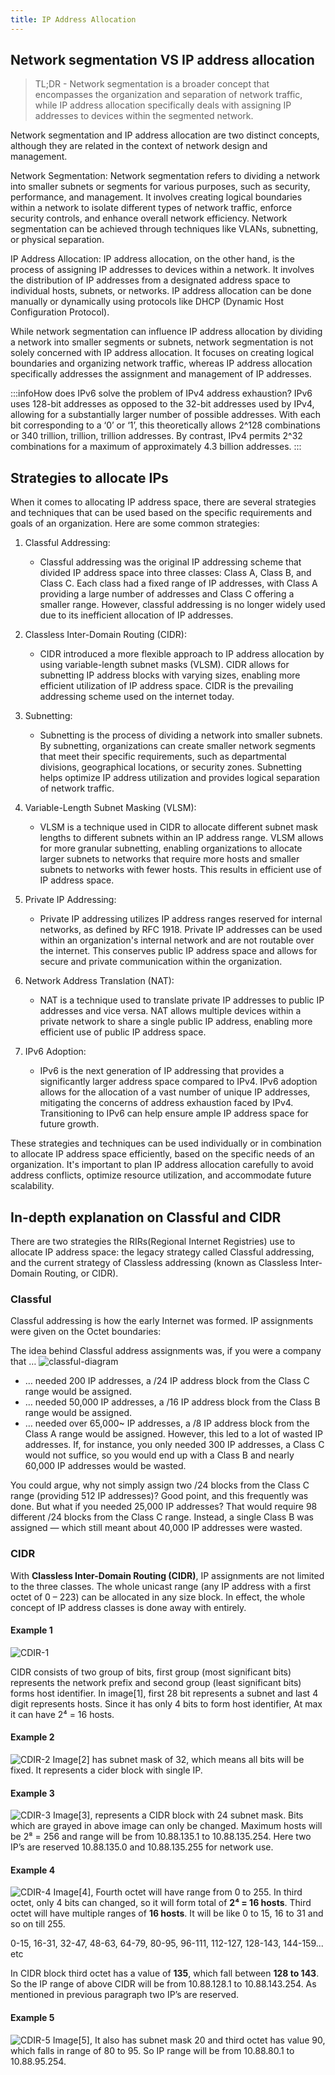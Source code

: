 ```yaml
---
title: IP Address Allocation
---
```


## Network segmentation VS IP address allocation

> TL;DR - Network segmentation is a broader concept that encompasses the organization and separation of network traffic, while IP address allocation specifically deals with assigning IP addresses to devices within the segmented network.

Network segmentation and IP address allocation are two distinct concepts, although they are related in the context of network design and management.

Network Segmentation:
Network segmentation refers to dividing a network into smaller subnets or segments for various purposes, such as security, performance, and management. It involves creating logical boundaries within a network to isolate different types of network traffic, enforce security controls, and enhance overall network efficiency. Network segmentation can be achieved through techniques like VLANs, subnetting, or physical separation.

IP Address Allocation:
IP address allocation, on the other hand, is the process of assigning IP addresses to devices within a network. It involves the distribution of IP addresses from a designated address space to individual hosts, subnets, or networks. IP address allocation can be done manually or dynamically using protocols like DHCP (Dynamic Host Configuration Protocol).

While network segmentation can influence IP address allocation by dividing a network into smaller segments or subnets, network segmentation is not solely concerned with IP address allocation. It focuses on creating logical boundaries and organizing network traffic, whereas IP address allocation specifically addresses the assignment and management of IP addresses.

:::infoHow does IPv6 solve the problem of IPv4 address exhaustion?
IPv6 uses 128-bit addresses as opposed to the 32-bit addresses used by IPv4, allowing for a substantially larger number of possible addresses. With each bit corresponding to a ‘0’ or ‘1’, this theoretically allows 2^128 combinations or 340 trillion, trillion, trillion addresses. By contrast, IPv4 permits 2^32 combinations for a maximum of approximately 4.3 billion addresses.
:::

## Strategies to allocate IPs

When it comes to allocating IP address space, there are several strategies and techniques that can be used based on the specific requirements and goals of an organization. Here are some common strategies:

1. Classful Addressing:
   - Classful addressing was the original IP addressing scheme that divided IP address space into three classes: Class A, Class B, and Class C. Each class had a fixed range of IP addresses, with Class A providing a large number of addresses and Class C offering a smaller range. However, classful addressing is no longer widely used due to its inefficient allocation of IP addresses.

2. Classless Inter-Domain Routing (CIDR):
   - CIDR introduced a more flexible approach to IP address allocation by using variable-length subnet masks (VLSM). CIDR allows for subnetting IP address blocks with varying sizes, enabling more efficient utilization of IP address space. CIDR is the prevailing addressing scheme used on the internet today.

3. Subnetting:
   - Subnetting is the process of dividing a network into smaller subnets. By subnetting, organizations can create smaller network segments that meet their specific requirements, such as departmental divisions, geographical locations, or security zones. Subnetting helps optimize IP address utilization and provides logical separation of network traffic.

4. Variable-Length Subnet Masking (VLSM):
   - VLSM is a technique used in CIDR to allocate different subnet mask lengths to different subnets within an IP address range. VLSM allows for more granular subnetting, enabling organizations to allocate larger subnets to networks that require more hosts and smaller subnets to networks with fewer hosts. This results in efficient use of IP address space.

5. Private IP Addressing:
   - Private IP addressing utilizes IP address ranges reserved for internal networks, as defined by RFC 1918. Private IP addresses can be used within an organization's internal network and are not routable over the internet. This conserves public IP address space and allows for secure and private communication within the organization.

6. Network Address Translation (NAT):
   - NAT is a technique used to translate private IP addresses to public IP addresses and vice versa. NAT allows multiple devices within a private network to share a single public IP address, enabling more efficient use of public IP address space.

7. IPv6 Adoption:
   - IPv6 is the next generation of IP addressing that provides a significantly larger address space compared to IPv4. IPv6 adoption allows for the allocation of a vast number of unique IP addresses, mitigating the concerns of address exhaustion faced by IPv4. Transitioning to IPv6 can help ensure ample IP address space for future growth.

These strategies and techniques can be used individually or in combination to allocate IP address space efficiently, based on the specific needs of an organization. It's important to plan IP address allocation carefully to avoid address conflicts, optimize resource utilization, and accommodate future scalability.

## In-depth explanation on Classful and CIDR

There are two strategies the RIRs(Regional Internet Registries) use to allocate IP address space: the legacy strategy called Classful addressing, and the current strategy of Classless addressing (known as Classless Inter-Domain Routing, or CIDR).

### Classful
Classful addressing is how the early Internet was formed. IP assignments were given on the Octet boundaries:

The idea behind Classful address assignments was, if you were a company that …
![classful-diagram](/img/linux/network/ip-address-classes.png)

- … needed 200 IP addresses, a /24 IP address block from the Class C range would be assigned.
- … needed 50,000 IP addresses, a /16 IP address block from the Class B range would be assigned.
- … needed over 65,000~ IP addresses, a /8 IP address block from the Class A range would be assigned.
However, this led to a lot of wasted IP addresses. If, for instance, you only needed 300 IP addresses, a Class C would not suffice, so you would end up with a Class B and nearly 60,000 IP addresses would be wasted.

You could argue, why not simply assign two /24 blocks from the Class C range (providing 512 IP addresses)? Good point, and this frequently was done. But what if you needed 25,000 IP addresses? That would require 98 different /24 blocks from the Class C range. Instead, a single Class B was assigned — which still meant about 40,000 IP addresses were wasted.

### CIDR
With **Classless Inter-Domain Routing (CIDR)**, IP assignments are not limited to the three classes. The whole unicast range (any IP address with a first octet of 0 – 223) can be allocated in any size block. In effect, the whole concept of IP address classes is done away with entirely.

#### Example 1
![CDIR-1](/img/linux/network/CIDR.png)

CIDR consists of two group of bits, first group (most significant bits) represents the network prefix and second group (least significant bits) forms host identifier. In image[1], first 28 bit represents a subnet and last 4 digit represents hosts. Since it has only 4 bits to form host identifier, At max it can have 2⁴ = 16 hosts.

#### Example 2
![CDIR-2](/img/linux/network/CIDR2.png)
Image[2] has subnet mask of 32, which means all bits will be fixed. It represents a cider block with single IP.


#### Example 3
![CDIR-3](/img/linux/network/CIDR3.png)
Image[3], represents a CIDR block with 24 subnet mask. Bits which are grayed in above image can only be changed. Maximum hosts will be 2⁸ = 256 and range will be from 10.88.135.1 to 10.88.135.254. Here two IP’s are reserved 10.88.135.0 and 10.88.135.255 for network use.


#### Example 4
![CDIR-4](/img/linux/network/CIDR4.png)
Image[4], Fourth octet will have range from 0 to 255. In third octet, only 4 bits can changed, so it will form total of **2⁴ = 16 hosts**. Third octet will have multiple ranges of **16 hosts**. It will be like 0 to 15, 16 to 31 and so on till 255. 

0-15, 16-31, 32-47, 48-63, 64-79, 80-95, 96-111, 112-127, 128-143, 144-159... etc 

In CIDR block third octet has a value of **135**, which fall between **128 to 143**. So the IP range of above CIDR will be from 10.88.128.1 to 10.88.143.254. As mentioned in previous paragraph two IP’s are reserved.

#### Example 5
![CDIR-5](/img/linux/network/CIDR5.png)
Image[5], It also has subnet mask 20 and third octet has value 90, which falls in range of 80 to 95. So IP range will be from 10.88.80.1 to 10.88.95.254.

